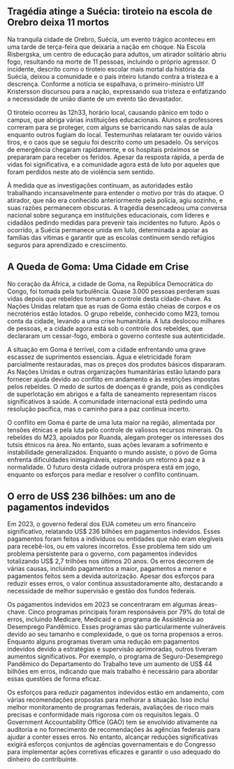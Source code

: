 ## Tragédia atinge a Suécia: tiroteio na escola de Orebro deixa 11 mortos

Na tranquila cidade de Orebro, Suécia, um evento trágico aconteceu em uma tarde de terça-feira que deixaria a nação em choque. Na Escola Risbergska, um centro de educação para adultos, um atirador solitário abriu fogo, resultando na morte de 11 pessoas, incluindo o próprio agressor. O incidente, descrito como o tiroteio escolar mais mortal da história da Suécia, deixou a comunidade e o país inteiro lutando contra a tristeza e a descrença. Conforme a notícia se espalhava, o primeiro-ministro Ulf Kristersson discursou para a nação, expressando sua tristeza e enfatizando a necessidade de união diante de um evento tão devastador.

O tiroteio ocorreu às 12h33, horário local, causando pânico em todo o campus, que abriga várias instituições educacionais. Alunos e professores correram para se proteger, com alguns se barricando nas salas de aula enquanto outros fugiam do local. Testemunhas relataram ter ouvido vários tiros, e o caos que se seguiu foi descrito como um pesadelo. Os serviços de emergência chegaram rapidamente, e os hospitais próximos se prepararam para receber os feridos. Apesar da resposta rápida, a perda de vidas foi significativa, e a comunidade agora está de luto por aqueles que foram perdidos neste ato de violência sem sentido.

À medida que as investigações continuam, as autoridades estão trabalhando incansavelmente para entender o motivo por trás do ataque. O atirador, que não era conhecido anteriormente pela polícia, agiu sozinho, e suas razões permanecem obscuras. A tragédia desencadeou uma conversa nacional sobre segurança em instituições educacionais, com líderes e cidadãos pedindo medidas para prevenir tais incidentes no futuro. Após o ocorrido, a Suécia permanece unida em luto, determinada a apoiar as famílias das vítimas e garantir que as escolas continuem sendo refúgios seguros para aprendizado e crescimento.

## A Queda de Goma: Uma Cidade em Crise

No coração da África, a cidade de Goma, na República Democrática do Congo, foi tomada pela turbulência. Quase 3.000 pessoas perderam suas vidas depois que rebeldes tomaram o controle desta cidade-chave. As Nações Unidas relatam que as ruas de Goma estão cheias de corpos e os necrotérios estão lotados. O grupo rebelde, conhecido como M23, tomou conta da cidade, levando a uma crise humanitária. A luta deslocou milhares de pessoas, e a cidade agora está sob o controle dos rebeldes, que declararam um cessar-fogo, embora o governo conteste sua autenticidade.

A situação em Goma é terrível, com a cidade enfrentando uma grave escassez de suprimentos essenciais. Água e eletricidade foram parcialmente restauradas, mas os preços dos produtos básicos dispararam. As Nações Unidas e outras organizações humanitárias estão lutando para fornecer ajuda devido ao conflito em andamento e às restrições impostas pelos rebeldes. O medo de surtos de doenças é grande, pois as condições de superlotação em abrigos e a falta de saneamento representam riscos significativos à saúde. A comunidade internacional está pedindo uma resolução pacífica, mas o caminho para a paz continua incerto.

O conflito em Goma é parte de uma luta maior na região, alimentada por tensões étnicas e pela luta pelo controle de valiosos recursos minerais. Os rebeldes do M23, apoiados por Ruanda, alegam proteger os interesses dos tutsis étnicos na área. No entanto, suas ações levaram a sofrimento e instabilidade generalizados. Enquanto o mundo assiste, o povo de Goma enfrenta dificuldades inimagináveis, esperando um retorno à paz e à normalidade. O futuro desta cidade outrora próspera está em jogo, enquanto os esforços para mediar e resolver o conflito continuam.

## O erro de US$ 236 bilhões: um ano de pagamentos indevidos

Em 2023, o governo federal dos EUA cometeu um erro financeiro significativo, relatando US$ 236 bilhões em pagamentos indevidos. Esses pagamentos foram feitos a indivíduos ou entidades que não eram elegíveis para recebê-los, ou em valores incorretos. Esse problema tem sido um problema persistente para o governo, com pagamentos indevidos totalizando US$ 2,7 trilhões nos últimos 20 anos. Os erros decorrem de várias causas, incluindo pagamentos a maior, pagamentos a menor e pagamentos feitos sem a devida autorização. Apesar dos esforços para reduzir esses erros, o valor continua assustadoramente alto, destacando a necessidade de melhor supervisão e gestão dos fundos federais.

Os pagamentos indevidos em 2023 se concentraram em algumas áreas-chave. Cinco programas principais foram responsáveis ​​por 79% do total de erros, incluindo Medicare, Medicaid e o programa de Assistência ao Desemprego Pandêmico. Esses programas são particularmente vulneráveis ​​devido ao seu tamanho e complexidade, o que os torna propensos a erros. Enquanto alguns programas tiveram uma redução em pagamentos indevidos devido a estratégias e supervisão aprimoradas, outros tiveram aumentos significativos. Por exemplo, o programa de Seguro-Desemprego Pandêmico do Departamento do Trabalho teve um aumento de US$ 44 bilhões em erros, indicando que mais trabalho é necessário para abordar essas questões de forma eficaz.

Os esforços para reduzir pagamentos indevidos estão em andamento, com várias recomendações propostas para melhorar a situação. Isso inclui melhor monitoramento de programas federais, avaliações de risco mais precisas e conformidade mais rigorosa com os requisitos legais. O Government Accountability Office (GAO) tem se envolvido ativamente na auditoria e no fornecimento de recomendações às agências federais para ajudar a conter esses erros. No entanto, alcançar reduções significativas exigirá esforços conjuntos de agências governamentais e do Congresso para implementar ações corretivas eficazes e garantir o uso adequado do dinheiro do contribuinte.
